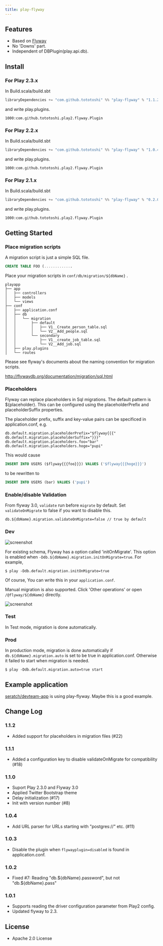 ```yaml
---
title: play-flyway
---
```


## <a class="anchor" name="features"></a>Features

 - Based on [Flyway](http://flywaydb.org/)
 - No 'Downs' part.
 - Independent of DBPlugin(play.api.db).

## <a class="anchor" name="install"></a>Install

### For Play 2.3.x
In Build.scala/build.sbt

```scala
libraryDependencies += "com.github.tototoshi" %% "play-flyway" % "1.1.2"
```

and write play.plugins.

```
1000:com.github.tototoshi.play2.flyway.Plugin
```

### For Play 2.2.x
In Build.scala/build.sbt

```scala
libraryDependencies += "com.github.tototoshi" %% "play-flyway" % "1.0.4"
```

and write play.plugins.

```
1000:com.github.tototoshi.play2.flyway.Plugin
```

### For Play 2.1.x
In Build.scala/build.sbt

```scala
libraryDependencies += "com.github.tototoshi" %% "play-flyway" % "0.2.0"
```

and write play.plugins.

```
1000:com.github.tototoshi.play2.flyway.Plugin
```

## <a class="anchor" name="getting-started"></a>Getting Started


### Place migration scripts

A migration script is just a simple SQL file.

```sql
CREATE TABLE FOO (.............


```

Place your migration scripts in `conf/db/migration/${dbName}` .

```
playapp
├── app
│   ├── controllers
│   ├── models
│   └── views
├── conf
│   ├── application.conf
│   ├── db
│   │   └── migration
│   │       ├── default
│   │       │   ├── V1__Create_person_table.sql
│   │       │   └── V2__Add_people.sql
│   │       └── secondary
│   │           ├── V1__create_job_table.sql
│   │           └── V2__Add_job.sql
│   ├── play.plugins
│   └── routes
```


Please see flyway's documents about the naming convention for migration scripts.

http://flywaydb.org/documentation/migration/sql.html

### Placeholders

Flyway can replace placeholders in Sql migrations.
The default pattern is ${placeholder}.
This can be configured using the placeholderPrefix and placeholderSuffix properties.

The placeholder prefix, suffix and key-value pairs can be specificed in application.conf, e.g.

```
db.default.migration.placeholderPrefix="$flyway{{{"
db.default.migration.placeholderSuffix="}}}"
db.default.migration.placeholders.foo="bar"
db.default.migration.placeholders.hoge="pupi"
```

This would cause

```sql
INSERT INTO USERS ($flyway{{{foo}}}) VALUES ('$flyway{{{hoge}}}')
```

to be rewritten to

```sql
INSERT INTO USERS (bar) VALUES ('pupi')
```

### Enable/disable Validation

From flyway 3.0, `validate` run before `migrate` by default.
Set `validateOnMigrate` to false if you want to disable this.

```
db.${dbName}.migration.validateOnMigrate=false // true by default
```

### Dev

![screenshot](images/screenshot1.png)


For existing schema, Flyway has a option called 'initOnMigrate'. This option is enabled when `-Ddb.${dbName}.migration.initOnMigrate=true`.
For example,
```
$ play -Ddb.default.migration.initOnMigrate=true
```

Of course, You can write this in your `application.conf`.


Manual migration is also supported. Click 'Other operations' or open `/@flyway/${dbName}` directly.

![screenshot](images/screenshot2.png)


### Test

In Test mode, migration is done automatically.


### Prod

In production mode, migration is done automatically if `db.${dbName}.migration.auto` is set to be true in application.conf.
Otherwise it failed to start when migration is needed.

```
$ play -Ddb.default.migration.auto=true start
```

## <a class="anchor" name="example"></a>Example application

[seratch/devteam-app](https://github.com/seratch/devteam-app "seratch/devteam-app") is using play-flyway. Maybe this is a good example.

## <a class="anchor" name="changelog"></a>Change Log

### 1.1.2
- Added support for placeholders in migration files (#22)

### 1.1.1
- Added a configuration key to disable validateOnMigrate for compatibility (#18)

### 1.1.0
- Suport Play 2.3.0 and Flyway 3.0
- Applied Twitter Bootstrap theme
- Delay initialization (#17)
- Init with version number (#8)

### 1.0.4
- Add URL parser for URLs starting with "postgres://" etc. (#11)

### 1.0.3
- Disable the plugin when `flywayplugin=disabled` is found in application.conf.

### 1.0.2
- Fixed #7: Reading "db.${dbName}.password", but not "db.${dbName}.pass"

### 1.0.1
- Supports reading the driver configuration parameter from Play2 config.
- Updated flyway to 2.3.


## <a class="anchor" name="license"></a>License

- Apache 2.0 License
